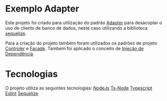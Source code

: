 # Exemplo Adapter

Este projeto foi criado para utilização do padrão [Adapter](https://refactoring.guru/pt-br/design-patterns/adapter) para desacoplar o uso de clients de banco de dados, neste caso utilizando a biblioteca [sequelize](https://github.com/sequelize/sequelize).

Para a criação do projeto também foram utilizados os padrões de projeto [Controler](https://dev.to/andrewbaisden/creating-a-node-back-end-using-the-mvc-software-design-pattern-5d82) e [Facade](https://refactoring.guru/pt-br/design-patterns/facade). Também foi aplicado o conceito de [Injeção de Dependência](https://martinfowler.com/articles/injection.html).

# Tecnologias

O projeto utiliza as seguintes tecnologias:
[NodeJs](https://nodejs.org/en/)
[Ts-Node](https://github.com/TypeStrong/ts-node)
[Typescript](https://www.typescriptlang.org/)
[Eslint](https://eslint.org/)
[Sequelize](https://github.com/sequelize/sequelize)
